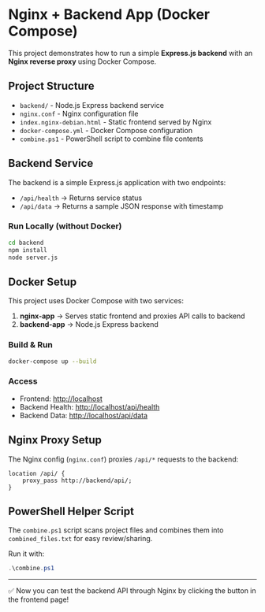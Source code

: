 
# Nginx + Backend App (Docker Compose)

This project demonstrates how to run a simple **Express.js backend** with an **Nginx reverse proxy** using Docker Compose.

## Project Structure
- `backend/` - Node.js Express backend service
- `nginx.conf` - Nginx configuration file
- `index.nginx-debian.html` - Static frontend served by Nginx
- `docker-compose.yml` - Docker Compose configuration
- `combine.ps1` - PowerShell script to combine file contents

## Backend Service
The backend is a simple Express.js application with two endpoints:
- `/api/health` → Returns service status
- `/api/data` → Returns a sample JSON response with timestamp

### Run Locally (without Docker)
```bash
cd backend
npm install
node server.js
```

## Docker Setup
This project uses Docker Compose with two services:
1. **nginx-app** → Serves static frontend and proxies API calls to backend
2. **backend-app** → Node.js Express backend

### Build & Run
```bash
docker-compose up --build
```

### Access
- Frontend: [http://localhost](http://localhost)
- Backend Health: [http://localhost/api/health](http://localhost/api/health)
- Backend Data: [http://localhost/api/data](http://localhost/api/data)

## Nginx Proxy Setup
The Nginx config (`nginx.conf`) proxies `/api/*` requests to the backend:
```nginx
location /api/ {
    proxy_pass http://backend/api/;
}
```

## PowerShell Helper Script
The `combine.ps1` script scans project files and combines them into `combined_files.txt` for easy review/sharing.

Run it with:
```powershell
.\combine.ps1
```

---
✅ Now you can test the backend API through Nginx by clicking the button in the frontend page!
